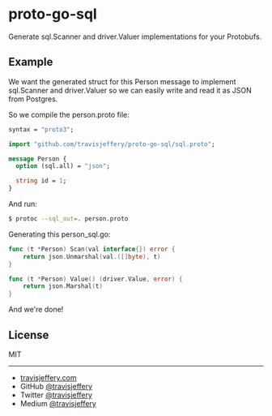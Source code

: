 # proto-go-sql

Generate sql.Scanner and driver.Valuer implementations for your Protobufs.

## Example

We want the generated struct for this Person message to implement sql.Scanner and driver.Valuer so we can easily write and read it as JSON from Postgres.

So we compile the person.proto file:

``` proto
syntax = "proto3";

import "github.com/travisjeffery/proto-go-sql/sql.proto";

message Person {
  option (sql.all) = "json";

  string id = 1;
}
```

And run:

``` sh
$ protoc --sql_out=. person.proto
```

Generating this person_sql.go:

``` go
func (t *Person) Scan(val interface{}) error {
	return json.Unmarshal(val.([]byte), t)
}

func (t *Person) Value() (driver.Value, error) {
	return json.Marshal(t)
}

```

And we're done!

## License

MIT

---

- [travisjeffery.com](http://travisjeffery.com)
- GitHub [@travisjeffery](https://github.com/travisjeffery)
- Twitter [@travisjeffery](https://twitter.com/travisjeffery)
- Medium [@travisjeffery](https://medium.com/@travisjeffery)
